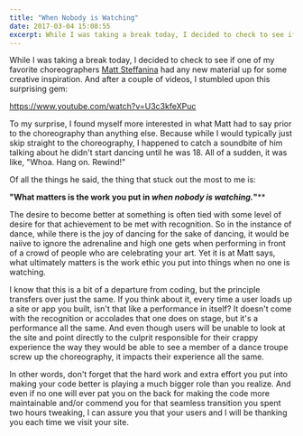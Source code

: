 ```yaml
---
title: "When Nobody is Watching"
date: 2017-03-04 15:08:55
excerpt: While I was taking a break today, I decided to check to see if one of my favorite choreographers Matt Steffanina had any new material up for some creative inspiration. And after a couple of videos, I stumbled upon this surprising gem...
---
```


While I was taking a break today, I decided to check to see if one of my favorite choreographers [Matt Steffanina](https://www.youtube.com/channel/UCczFdwWpVEpoqb-eMm4c4dQ) had any new material up for some creative inspiration. And after a couple of videos, I stumbled upon this surprising gem:

https://www.youtube.com/watch?v=U3c3kfeXPuc

To my surprise, I found myself more interested in what Matt had to say prior to the choreography than anything else. Because while I would typically just skip straight to the choreography, I happened to catch a soundbite of him talking about he didn't start dancing until he was 18. All of a sudden, it was like, "Whoa. Hang on. Rewind!"

Of all the things he said, the thing that stuck out the most to me is:

**"What matters is the work you put in *when nobody is watching.*"****

The desire to become better at something is often tied with some level of desire for that achievement to be met with recognition. So in the instance of dance, while there is the joy of dancing for the sake of dancing, it would be naiive to ignore the adrenaline and high one gets when performing in front of a crowd of people who are celebrating your art. Yet it is at Matt says, what ultimately matters is the work ethic you put into things when no one is watching.

I know that this is a bit of a departure from coding, but the principle transfers over just the same. If you think about it, every time a user loads up a site or app you built, isn't that like a performance in itself? It doesn't come with the recognition or accolades that one does on stage, but it's a performance all the same. And even though users will be unable to look at the site and point directly to the culprit responsible for their crappy experience the way they would be able to see a member of a dance troupe screw up the choreography, it impacts their experience all the same.

In other words, don't forget that the hard work and extra effort you put into making your code better is playing a much bigger role than you realize. And even if no one will ever pat you on the back for making the code more maintainable and/or commend you for that seamless transition you spent two hours tweaking, I can assure you that your users and I will be thanking you each time we visit your site.
